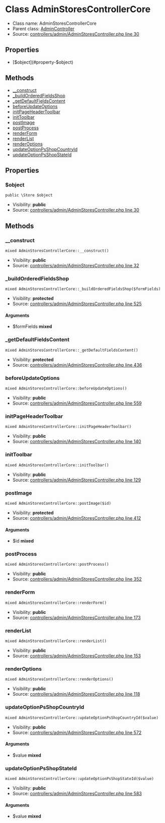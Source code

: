 Class AdminStoresControllerCore
=====================





* Class name: AdminStoresControllerCore
* Parent class: [AdminController](class.AdminControllerCore.md)
* Source: [controllers/admin/AdminStoresController.php line 30](https://github.com/PrestaShop/PrestaShop/blob/1.6.1.1/controllers/admin/AdminStoresController.php#L30)



Properties
----------

* [$object](#property-$object)

Methods
-------
* [__construct](#method-__construct)
* [_buildOrderedFieldsShop](#method-_buildOrderedFieldsShop)
* [_getDefaultFieldsContent](#method-_getDefaultFieldsContent)
* [beforeUpdateOptions](#method-beforeUpdateOptions)
* [initPageHeaderToolbar](#method-initPageHeaderToolbar)
* [initToolbar](#method-initToolbar)
* [postImage](#method-postImage)
* [postProcess](#method-postProcess)
* [renderForm](#method-renderForm)
* [renderList](#method-renderList)
* [renderOptions](#method-renderOptions)
* [updateOptionPsShopCountryId](#method-updateOptionPsShopCountryId)
* [updateOptionPsShopStateId](#method-updateOptionPsShopStateId)




Properties
----------


### <a name="property-$object"></a>$object

    public \Store $object





* Visibility: **public**
* Source: [controllers/admin/AdminStoresController.php line 30](https://github.com/PrestaShop/PrestaShop/blob/1.6.1.1/controllers/admin/AdminStoresController.php#L30)


Methods
-------


### <a name="method-__construct"></a>__construct

    mixed AdminStoresControllerCore::__construct()





* Visibility: **public**
* Source: [controllers/admin/AdminStoresController.php line 32](https://github.com/PrestaShop/PrestaShop/blob/1.6.1.1/controllers/admin/AdminStoresController.php#L32)




### <a name="method-_buildOrderedFieldsShop"></a>_buildOrderedFieldsShop

    mixed AdminStoresControllerCore::_buildOrderedFieldsShop($formFields)





* Visibility: **protected**
* Source: [controllers/admin/AdminStoresController.php line 525](https://github.com/PrestaShop/PrestaShop/blob/1.6.1.1/controllers/admin/AdminStoresController.php#L525)


#### Arguments
* $formFields **mixed**



### <a name="method-_getDefaultFieldsContent"></a>_getDefaultFieldsContent

    mixed AdminStoresControllerCore::_getDefaultFieldsContent()





* Visibility: **protected**
* Source: [controllers/admin/AdminStoresController.php line 436](https://github.com/PrestaShop/PrestaShop/blob/1.6.1.1/controllers/admin/AdminStoresController.php#L436)




### <a name="method-beforeUpdateOptions"></a>beforeUpdateOptions

    mixed AdminStoresControllerCore::beforeUpdateOptions()





* Visibility: **public**
* Source: [controllers/admin/AdminStoresController.php line 559](https://github.com/PrestaShop/PrestaShop/blob/1.6.1.1/controllers/admin/AdminStoresController.php#L559)




### <a name="method-initPageHeaderToolbar"></a>initPageHeaderToolbar

    mixed AdminStoresControllerCore::initPageHeaderToolbar()





* Visibility: **public**
* Source: [controllers/admin/AdminStoresController.php line 140](https://github.com/PrestaShop/PrestaShop/blob/1.6.1.1/controllers/admin/AdminStoresController.php#L140)




### <a name="method-initToolbar"></a>initToolbar

    mixed AdminStoresControllerCore::initToolbar()





* Visibility: **public**
* Source: [controllers/admin/AdminStoresController.php line 129](https://github.com/PrestaShop/PrestaShop/blob/1.6.1.1/controllers/admin/AdminStoresController.php#L129)




### <a name="method-postImage"></a>postImage

    mixed AdminStoresControllerCore::postImage($id)





* Visibility: **protected**
* Source: [controllers/admin/AdminStoresController.php line 412](https://github.com/PrestaShop/PrestaShop/blob/1.6.1.1/controllers/admin/AdminStoresController.php#L412)


#### Arguments
* $id **mixed**



### <a name="method-postProcess"></a>postProcess

    mixed AdminStoresControllerCore::postProcess()





* Visibility: **public**
* Source: [controllers/admin/AdminStoresController.php line 352](https://github.com/PrestaShop/PrestaShop/blob/1.6.1.1/controllers/admin/AdminStoresController.php#L352)




### <a name="method-renderForm"></a>renderForm

    mixed AdminStoresControllerCore::renderForm()





* Visibility: **public**
* Source: [controllers/admin/AdminStoresController.php line 173](https://github.com/PrestaShop/PrestaShop/blob/1.6.1.1/controllers/admin/AdminStoresController.php#L173)




### <a name="method-renderList"></a>renderList

    mixed AdminStoresControllerCore::renderList()





* Visibility: **public**
* Source: [controllers/admin/AdminStoresController.php line 153](https://github.com/PrestaShop/PrestaShop/blob/1.6.1.1/controllers/admin/AdminStoresController.php#L153)




### <a name="method-renderOptions"></a>renderOptions

    mixed AdminStoresControllerCore::renderOptions()





* Visibility: **public**
* Source: [controllers/admin/AdminStoresController.php line 118](https://github.com/PrestaShop/PrestaShop/blob/1.6.1.1/controllers/admin/AdminStoresController.php#L118)




### <a name="method-updateOptionPsShopCountryId"></a>updateOptionPsShopCountryId

    mixed AdminStoresControllerCore::updateOptionPsShopCountryId($value)





* Visibility: **public**
* Source: [controllers/admin/AdminStoresController.php line 572](https://github.com/PrestaShop/PrestaShop/blob/1.6.1.1/controllers/admin/AdminStoresController.php#L572)


#### Arguments
* $value **mixed**



### <a name="method-updateOptionPsShopStateId"></a>updateOptionPsShopStateId

    mixed AdminStoresControllerCore::updateOptionPsShopStateId($value)





* Visibility: **public**
* Source: [controllers/admin/AdminStoresController.php line 583](https://github.com/PrestaShop/PrestaShop/blob/1.6.1.1/controllers/admin/AdminStoresController.php#L583)


#### Arguments
* $value **mixed**


